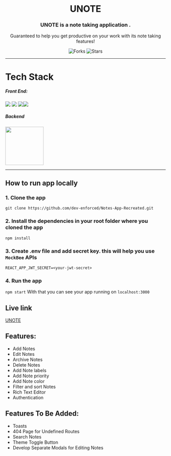 <div align="center">
  
# UNOTE

### UNOTE is a note taking application .

Guaranteed to help you get productive on your work with its note taking features!

![Forks](https://img.shields.io/github/forks/dev-enforced/notes-app-recreated)
![Stars](https://img.shields.io/github/stars/dev-enforced/notes-app-recreated)

</div>

---

# Tech Stack

  <h5>Front End:</h5> <span><img src="https://img.shields.io/badge/React-20232A?style=for-the-badge&logo=react&logoColor=61DAFB"/> <img src="https://img.shields.io/badge/CSS-239120?&style=for-the-badge&logo=css3&logoColor=white"/> <img src="https://img.shields.io/badge/ContextAPI-593D88?style=for-the-badge&logo=redux&logoColor=white"/><img style=padding:".2rem" src="https://img.shields.io/badge/React_Router-CA4245?style=for-the-badge&logo=react-router&logoColor=white"/> </span>

  <h5>Backend</h5>
    <a href="https://mockbee.netlify.app/" rel="noopener" target="_blank"><img src="https://user-images.githubusercontent.com/47717492/139522047-d7c1be05-8c59-4d28-8c9e-76f94dfad25e.png" width="120" height="120" align="center"/></a>

---

## How to run app locally

### 1. Clone the app

`git clone https://github.com/dev-enforced/Notes-App-Recreated.git`

### 2. Install the dependencies in your root folder where you cloned the app

`npm install`

### 3. Create .env file and add secret key. this will help you use `MockBee` APIs

`REACT_APP_JWT_SECRET=<your-jwt-secret>`

### 4. Run the app

`npm start`
With that you can see your app running on `localhost:3000`

## Live link

[UNOTE](https://notes-app-recreated.vercel.app/)

## Features:

- Add Notes
- Edit Notes
- Archive Notes
- Delete Notes
- Add Note labels
- Add Note priority
- Add Note color
- Filter and sort Notes
- Rich Text Editor
- Authentication

## Features To Be Added:

- Toasts
- 404 Page for Undefined Routes
- Search Notes
- Theme Toggle Button
- Develop Separate Modals for Editing Notes
